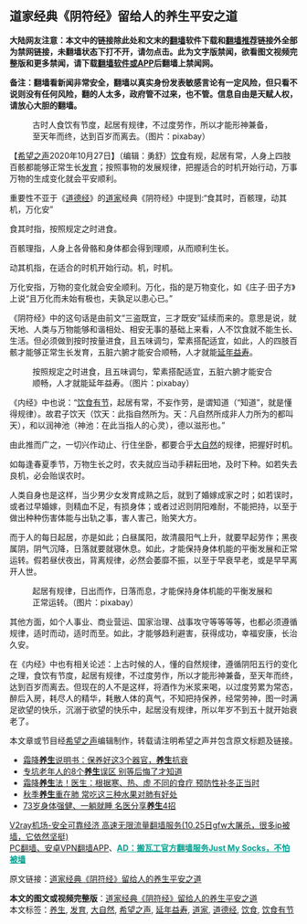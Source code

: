  <h2>道家经典《阴符经》留给人的养生平安之道</h2> <p class="notice"><b>大陆网友注意：本文中的链接除此处和文末的<a href="https://github.com/bannedbook/fanqiang" >翻墙</a>软件下载和<a href="https://github.com/killgcd/justmysocks/blob/master/README.md">翻墙推荐</a>链接外全部为禁网链接，未翻墙状态下打不开，请勿点击。此为文字版禁闻，欲看图文视频完整版和更多禁闻，请下载<a href="https://github.com/bannedbook/fanqiang">翻墙软件或APP</a>后翻墙上禁闻网。</p><p>备注：翻墙看新闻非常安全，翻墙以真实身份发表敏感言论有一定风险，但只看不说则没有任何风险，翻的人太多，政府管不过来，也不管。信息自由是天赋人权，请放心大胆的翻墙。</b></p>  <div class="entry"> <figure><figcaption>古时人食饮有节度，起居有规律，不过度劳作，所以才能形神兼备，至天年而终，达到百岁而离去。（图片：pixabay）</figcaption></figure> <p>【<span class='wp_keywordlink_affiliate'><a href="https://www.soundofhope.org" title="希望之声" target="_blank">希望之声</a></span>2020年10月27日】（编辑：勇舒）<a href="https://www.bannedbook.org/bnews/tag/%e9%a5%ae%e9%a3%9f/" class="st_tag internal_tag" rel="tag" title="标签 饮食 下的日志">饮食</a>有规，起居有常，人身上四肢百骸都能够正常生长<a href="https://www.bannedbook.org/bnews/tag/%E5%8F%91%E8%82%B2/" class="st_tag internal_tag" rel="tag" title="标签 发育 下的日志">发育</a>；按照事物的发展规律，把握适合的时机开始行动，万事万物的生成变化就会平安顺利。</p> <p>重要性不亚于《<span class='wp_keywordlink'><a href="https://www.bannedbook.org/forum24/topic4832.html" title="《道德经》" target="_blank">道德经</a></span>》的<a href="https://www.bannedbook.org/bnews/tag/%e9%81%93%e5%ae%b6/" class="st_tag internal_tag" rel="tag" title="标签 道家 下的日志">道家</a>经典《阴符经》中提到:“食其时，百骸理，动其机，万化安”</p> <p>食其时指，按照规定之时进食。</p> <p>百骸理指，人身上各骨骼和身体都会得到理顺，从而顺利生长。</p>  <p>动其机指，在适合的时机开始行动。机，时机。</p> <p>万化安指，万物的变化就会安全顺利。万化，指的是万物变化，如《庄子·田子方》上说“且万化而未始有极也，夫孰足以患心已。”</p> <p>《阴符经》中的这句话是由前文“三盗既宜，三才既安”延续而来的。意思是说，就天地、人类与万物能够和谐相处、相安无事的基础上来看，人不饮食就不能生长、生活。但必须做到按时按量进食，且五味调匀，荤素搭配适宜，如此，人的四肢百骸才能够正常生长发育，五脏六腑才能安合顺畅，人才就能<a href="https://www.bannedbook.org/bnews/tag/%e5%bb%b6%e5%b9%b4%e7%9b%8a%e5%af%bf/" class="st_tag internal_tag" rel="tag" title="标签 延年益寿 下的日志">延年益寿</a>。</p> <figure><figcaption>按照规定之时进食，且五味调匀，荤素搭配适宜，五脏六腑才能安合顺畅，人才就能延年益寿。（图片：pixabay）</figcaption></figure> <p>《内经》中也说：“<a href="https://www.bannedbook.org/bnews/tag/%E9%A5%AE%E9%A3%9F%E6%9C%89%E8%8A%82/" class="st_tag internal_tag" rel="tag" title="标签 饮食有节 下的日志">饮食有节</a>，起居有常，不妄作劳，是谓知道（“知道”，就是懂得规律）。故君子饮天（饮天：此指自然所为。天：凡自然所成非人力所为的都叫天），和以润神池（神池：在此当指人的心灵），德以滋形也。”</p>  <p>由此推而广之，一切兴作动止、行住坐卧，都要合乎<a href="https://www.bannedbook.org/bnews/tag/%e5%a4%a7%e8%87%aa%e7%84%b6/" class="st_tag internal_tag" rel="tag" title="标签 大自然 下的日志">大自然</a>的规律，把握好时机。</p> <p>如每逢春夏季节，万物生长之时，农夫就应当动手耕耘田地，及时下种。如若失去良机，必会贻误农时。</p> <p>人类自身也是这样，当少男少女发育成熟之后，就到了婚嫁成家之时；如若误时，或者过早婚嫁，则精血不足，有损身体；或者过迟则阴阳难耐，不能把持，以至于做出种种伤害体能与出轨之事，害人害己，贻笑大方。</p> <p>而于人的每日起居，亦是如此；白昼属阳，故清晨阳气上升，就要早起劳作；黑夜属阴，阴气沉降，日落就要就寝休息。如此，才能保持身体机能的平衡发展和正常运转。假若昼伏夜出，背离规律，必然会萎靡不振，以至于早衰早老，或是早早离开人世。</p>  <figure><figcaption>起居有规律，日出而作，日落而息，才能保持身体机能的平衡发展和正常运转。（图片：pixabay）</figcaption></figure> <p>其他方面，如个人事业、商业营运、国家治理、战事攻守等等等等，也都必须遵循规律，适时而动，适时而至。如此，才能够趋利避害，获得成功，幸福安康，长治久安。</p> <p>在《内经》中也有相关论述：上古时候的人，懂的自然规律，遵循阴阳五行的变化之理，食饮有节度，起居有规律，不过度劳作，所以才能形神兼备，至天年而终，达到百岁而离去。但现在的人不是这样，将酒作为米浆来喝，以过度劳累为常态，醉后入房，耗尽人的精华，耗散人体的真气，不知把持保养，经常劳神，图一时满足欲望的快乐，沉溺于欲望的快乐中，起居没有规律，所以年岁不到五十就开始衰老了。</p> <p>本文章或节目经<a href="https://www.bannedbook.org/bnews/tag/%e5%b8%8c%e6%9c%9b%e4%b9%8b%e5%a3%b0/" class="st_tag internal_tag" rel="tag" title="标签 希望之声 下的日志">希望之声</a>编辑制作，转载请注明希望之声并包含原文标题及链接。</p> <ul class='op-related-articles' title='相关阅读'> <li><a href='https://www.bannedbook.org/bnews/comments/20201026/1420462.html' target='_blank'>霜降<b>养生</b>说明书：保养好这3个器官，<b>养生</b>抗衰</a></li> <li><a href='https://www.bannedbook.org/bnews/health/20201026/1420459.html' target='_blank'>专坑老年人的8个<b>养生</b>误区 别等后悔了才知道</a></li> <li><a href='https://www.bannedbook.org/bnews/health/20201024/1419343.html' target='_blank'>霜降<b>养生</b>法！医生：根据寒、热、虚 不同的食疗 预防性补冬正当时</a></li> <li><a href='https://www.bannedbook.org/bnews/health/20201022/1418101.html' target='_blank'>秋季<b>养生</b>重在肺 常吃这三种水果对肺有好处</a></li> <li><a href='https://www.bannedbook.org/bnews/health/20201020/1417202.html' target='_blank'>73岁身体强健、一躺就睡 名医分享<b>养生</b>4招</a></li> </ul> <p class="texttj"> <a href="https://www.bannedbook.org/forum23/topic22702.html" target="_blank">V2ray机场-安全可靠经济 高速无限流量翻墙服务(10.25日gfw大屠杀，很多ip被墙，它依然坚挺)</a><br/> <a href="https://github.com/bannedbook/fanqiang/wiki/%E7%A6%81%E9%97%BB%E7%BD%91%E5%AE%89%E5%8D%93%E7%BF%BB%E5%A2%99%E6%96%B0%E9%97%BBAPP" target="_blank">PC翻墙、安卓VPN翻墙APP</a>、<span onclick="window.open('https://github.com/killgcd/justmysocks/blob/master/README.md')" style="font-weight:bold;color:#00A191;cursor:pointer;text-decoration:underline;outline:none">AD：搬瓦工官方翻墙服务Just My Socks，不怕被墙</span></p><p>原文链接：<a class="src_link"  href="https://www.soundofhope.org/post/425317" target="_blank">道家经典《阴符经》留给人的养生平安之道</a></p> <a name='sharetosocial'></a>       <div><b>本文的图文或视频完整版</b>：<a href='https://www.bannedbook.org/bnews/comments/20201027/1421046.html'>道家经典《阴符经》留给人的养生平安之道</a></div>  </div><!--END ENTRY--> <div class="postfooter"> <div>本文标签：<a href="https://www.bannedbook.org/bnews/tag/%e5%85%bb%e7%94%9f/" rel="tag">养生</a>, <a href="https://www.bannedbook.org/bnews/tag/%E5%8F%91%E8%82%B2/" rel="tag">发育</a>, <a href="https://www.bannedbook.org/bnews/tag/%e5%a4%a7%e8%87%aa%e7%84%b6/" rel="tag">大自然</a>, <a href="https://www.bannedbook.org/bnews/tag/%e5%b8%8c%e6%9c%9b%e4%b9%8b%e5%a3%b0/" rel="tag">希望之声</a>, <a href="https://www.bannedbook.org/bnews/tag/%e5%bb%b6%e5%b9%b4%e7%9b%8a%e5%af%bf/" rel="tag">延年益寿</a>, <a href="https://www.bannedbook.org/bnews/tag/%e9%81%93%e5%ae%b6/" rel="tag">道家</a>, <a href="https://www.bannedbook.org/bnews/tag/%e9%81%93%e5%be%b7%e7%bb%8f/" rel="tag">道德经</a>, <a href="https://www.bannedbook.org/bnews/tag/%e9%a5%ae%e9%a3%9f/" rel="tag">饮食</a>, <a href="https://www.bannedbook.org/bnews/tag/%E9%A5%AE%E9%A3%9F%E6%9C%89%E8%8A%82/" rel="tag">饮食有节</a></div>  </div><!--END POSTFOOTER--> 